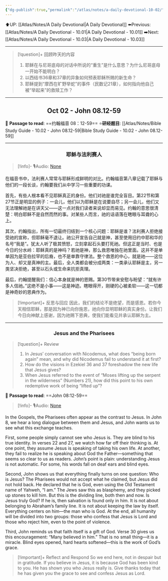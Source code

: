 ```yaml
---
{"dg-publish":true,"permalink":"/atlas/notes/a-daily-devotional-10-02/"}
---
```


 ⬆️UP: [[Atlas/Notes/A Daily Devotional\|A Daily Devotional]]
⬅️Previous: [[Atlas/Notes/A Daily Devotional - 10.01\|A Daily Devotional - 10.01]]
➡️Next: [[Atlas/Notes/A Daily Devotional - 10.03\|A Daily Devotional - 10.03]]

---

> [!question]+ 回顾昨天的内容
> 1. 耶稣在与尼哥底母的对话中所说的“重生”是什么意思？为什么尼哥底母一开始不能明白？
> 2. 以西结书36章和37章的异象如何预表耶稣所赐的新生命？
> 3. 耶稣提到“摩西在旷野举蛇”的事件（民数记21章），如何指向他自己被“举起来”的救赎工作？

---
## <center>Oct 02 - John 08.12-59</center>

📖 **Passage to read**: ==约翰福音 08：12-59==
⭐**研经题目**: [[Atlas/Notes/Bible Study Guide - 10.02 - John 08.12-59\|Bible Study Guide - 10.02 - John 08.12-59]]

---
### <center>耶稣与法利赛人</center>

> [!info]- 🎙️Audio: [None]()

在福音书中，法利赛人常常与耶稣形成鲜明的对比。约翰福音第八章记载了耶稣与他们的一段长谈，约翰要我们从中学习一些重要的功课。

首先，有些人根本看不见耶稣真正的身份。他们对祂是谁完全盲目。第22节和第27节正是明显的例子：一会儿，他们以为耶稣是在说要自尽；另一会儿，他们又无法理解祂是在讲天父——这一点对我们读者来说却显而易见。约翰的意思很清楚：明白耶稣不是自然而然的事。对某些人而言，祂的话语落在瞎眼与耳聋的心上。

其次，约翰指出，所有一切最终归结到一个核心问题：耶稣是谁？法利赛人拒绝接受祂的宣称，但耶稣毫不退让。祂公开宣告自己就是神，甚至使用旧约中耶和华的名号“我是”。犹太人听了极其愤怒，立刻拿起石头要打死祂。但这正是当时、也是今日的分水岭：耶稣真的是神吗？若祂是神，那么救恩唯独在祂里面。这并不是单单因为是亚伯拉罕的后裔，也不是单靠守律法。整个救恩的中心，就是祂——这位为人、却又是真神的主。最后，全人类都会被分成两类：一类承认耶稣是主，另一类坚决拒绝，甚至以石头或生命来抗拒真理。

最后，约翰提醒我们：信心本身就是神的恩赐。第30节带来安慰与盼望：“就有许多人信祂。”这绝不是小事——这是神迹。瞎眼得开，刚硬的心被柔软——这一切都是神奇妙的恩典作为。

> [!important]+ 反思与回应
因此，我们的结论不是绝望，而是感恩。若你今天相信耶稣，那是因为神已向你施恩，祂向你显明耶稣的真实身份。让我们今日向神献上感谢，因为祂赐下恩典，使我们能看见并承认耶稣为主。

---
### <center>Jesus and the Pharisees</center>

> [!question]+ Review
> 1. In Jesus’ conversation with Nicodemus, what does “being born again” mean, and why did Nicodemus fail to understand it at first?
> 2. How do the visions in Ezekiel 36 and 37 foreshadow the new life that Jesus gives?
> 3. When Jesus referred to the event of “Moses lifting up the serpent in the wilderness” (Numbers 21), how did this point to his own redemptive work of being “lifted up”?

📖 **Passage to read**: ==John 08:12-59==

> [!info]- 🎙️Audio: [None]()  

In the Gospels, the Pharisees often appear as the contrast to Jesus. In John 8, we hear a long dialogue between them and Jesus, and John wants us to see what this exchange teaches.

First, some people simply cannot see who Jesus is. They are blind to his true identity. In verses 22 and 27, we watch how far off their thinking is. At one point, they assume Jesus is speaking of taking his own life. At another, they fail to realize he is speaking about God the Father—something that seems so clear to us as readers. John’s point is plain: understanding Jesus is not automatic. For some, his words fall on deaf ears and blind eyes.

Second, John shows us that everything finally turns on one question: Who is Jesus? The Pharisees would not accept what he claimed, but Jesus did not hold back. He declared that he is God, even using the Old Testament name of Yahweh, “I am.” The Jews saw this as blasphemy, and they picked up stones to kill him. But this is the dividing line, both then and now. Is Jesus truly God? If he is, then salvation is found only in him. It is not about belonging to Abraham’s family line. It is not about keeping the law by itself. Everything centers on him—the man who is God. At the end, all humanity will be divided into two groups: those who confess that Jesus is Lord and those who reject him, even to the point of violence.

Third, John reminds us that faith itself is a gift of God. Verse 30 gives us this encouragement: “Many believed in him.” That is no small thing—it is a miracle. Blind eyes opened, hard hearts softened—this is the work of God’s grace.

> [!important]+ Reflect and Respond
So we end here, not in despair but in gratitude. If you believe in Jesus, it is because God has been kind to you. He has shown you who Jesus really is. Give thanks today that he has given you the grace to see and confess Jesus as Lord.
